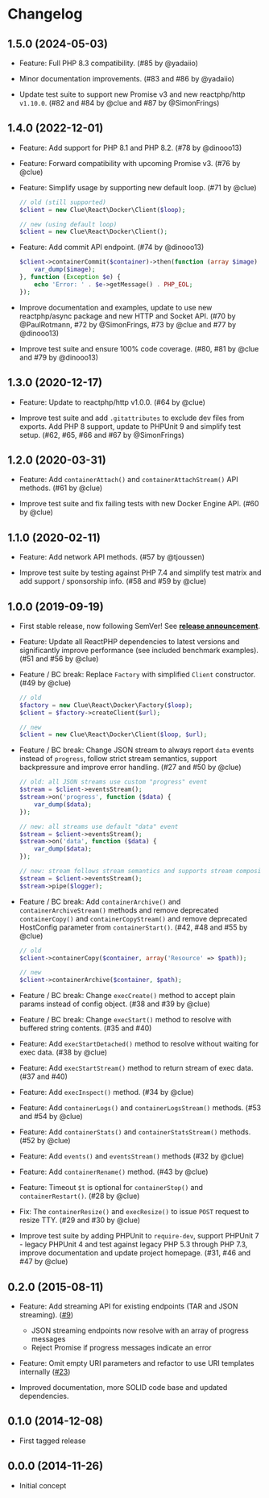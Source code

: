 # Changelog

## 1.5.0 (2024-05-03)

*   Feature: Full PHP 8.3 compatibility.
    (#85 by @yadaiio)

*   Minor documentation improvements.
    (#83 and #86 by @yadaiio)

*   Update test suite to support new Promise v3 and new reactphp/http `v1.10.0`.
    (#82 and #84  by @clue and #87 by @SimonFrings)

## 1.4.0 (2022-12-01)

*   Feature: Add support for PHP 8.1 and PHP 8.2.
    (#78 by @dinooo13)

*   Feature: Forward compatibility with upcoming Promise v3.
    (#76 by @clue)

*   Feature: Simplify usage by supporting new default loop.
    (#71 by @clue)

    ```php
    // old (still supported)
    $client = new Clue\React\Docker\Client($loop);

    // new (using default loop)
    $client = new Clue\React\Docker\Client();
    ```

*   Feature: Add commit API endpoint.
    (#74 by @dinooo13)

    ```php
    $client->containerCommit($container)->then(function (array $image) {
        var_dump($image);
    }, function (Exception $e) {
        echo 'Error: ' . $e->getMessage() . PHP_EOL;
    });
    ```

*   Improve documentation and examples, update to use new reactphp/async package and new HTTP and Socket API.
    (#70 by @PaulRotmann, #72 by @SimonFrings, #73 by @clue and #77 by @dinooo13)

*   Improve test suite and ensure 100% code coverage.
    (#80, #81 by @clue and #79 by @dinooo13)

## 1.3.0 (2020-12-17)

*   Feature: Update to reactphp/http v1.0.0.
    (#64 by @clue)

*   Improve test suite and add `.gitattributes` to exclude dev files from exports.
    Add PHP 8 support, update to PHPUnit 9 and simplify test setup.
    (#62, #65, #66 and #67 by @SimonFrings)

## 1.2.0 (2020-03-31)

*   Feature: Add `containerAttach()` and `containerAttachStream()` API methods.
    (#61 by @clue)

*   Improve test suite and fix failing tests with new Docker Engine API.
    (#60 by @clue)

## 1.1.0 (2020-02-11)

*   Feature: Add network API methods.
    (#57 by @tjoussen)

*   Improve test suite by testing against PHP 7.4 and simplify test matrix
    and add support / sponsorship info.
    (#58 and #59 by @clue)

## 1.0.0 (2019-09-19)

*   First stable release, now following SemVer!
    See [**release announcement**](https://clue.engineering/2019/introducing-reactphp-docker).

*   Feature: Update all ReactPHP dependencies to latest versions and
    significantly improve performance (see included benchmark examples).
    (#51 and #56 by @clue)

*   Feature / BC break: Replace `Factory` with simplified `Client` constructor.
    (#49 by @clue)

    ```php
    // old
    $factory = new Clue\React\Docker\Factory($loop);
    $client = $factory->createClient($url);

    // new
    $client = new Clue\React\Docker\Client($loop, $url);
    ```

*   Feature / BC break: Change JSON stream to always report `data` events instead of `progress`,
    follow strict stream semantics, support backpressure and improve error handling.
    (#27 and #50 by @clue)

    ```php
    // old: all JSON streams use custom "progress" event
    $stream = $client->eventsStream();
    $stream->on('progress', function ($data) {
        var_dump($data);
    });

    // new: all streams use default "data" event
    $stream = $client->eventsStream();
    $stream->on('data', function ($data) {
        var_dump($data);
    });

    // new: stream follows stream semantics and supports stream composition
    $stream = $client->eventsStream();
    $stream->pipe($logger);
    ```

*   Feature / BC break: Add `containerArchive()` and `containerArchiveStream()` methods and
    remove deprecated `containerCopy()` and `containerCopyStream()` and
    remove deprecated HostConfig parameter from `containerStart()`.
    (#42, #48 and #55 by @clue)

    ```php
    // old
    $client->containerCopy($container, array('Resource' => $path));

    // new
    $client->containerArchive($container, $path);
    ```

*   Feature / BC break: Change `execCreate()` method to accept plain params instead of config object.
    (#38 and #39 by @clue)

*   Feature / BC break: Change `execStart()` method to resolve with buffered string contents.
    (#35 and #40)

*   Feature: Add `execStartDetached()` method to resolve without waiting for exec data.
    (#38 by @clue)

*   Feature: Add `execStartStream()` method to return stream of exec data.
    (#37 and #40)

*   Feature: Add `execInspect()` method.
    (#34 by @clue)

*   Feature: Add `containerLogs()` and `containerLogsStream()` methods.
    (#53 and #54 by @clue)

*   Feature: Add `containerStats()` and `containerStatsStream()` methods.
    (#52 by @clue)

*   Feature: Add `events()` and `eventsStream()` methods
    (#32 by @clue)

*   Feature: Add `containerRename()` method.
    (#43 by @clue)

*   Feature: Timeout `$t` is optional for `containerStop()` and `containerRestart()`.
    (#28 by @clue)

*   Fix: The `containerResize()` and  `execResize()` to issue `POST` request to resize TTY.
    (#29 and #30 by @clue)

*   Improve test suite by adding PHPUnit to `require-dev`, support PHPUnit 7 - legacy PHPUnit 4
    and test against legacy PHP 5.3 through PHP 7.3,
    improve documentation and update project homepage.
    (#31, #46 and #47 by @clue)

## 0.2.0 (2015-08-11)

* Feature: Add streaming API for existing endpoints (TAR and JSON streaming).
  ([#9](https://github.com/clue/php-docker-react/pull/9))
  * JSON streaming endpoints now resolve with an array of progress messages
  * Reject Promise if progress messages indicate an error

* Feature: Omit empty URI parameters and refactor to use URI templates internally
  ([#23](https://github.com/clue/php-docker-react/pull/23))

* Improved documentation, more SOLID code base and updated dependencies.

## 0.1.0 (2014-12-08)

* First tagged release

## 0.0.0 (2014-11-26)

* Initial concept
